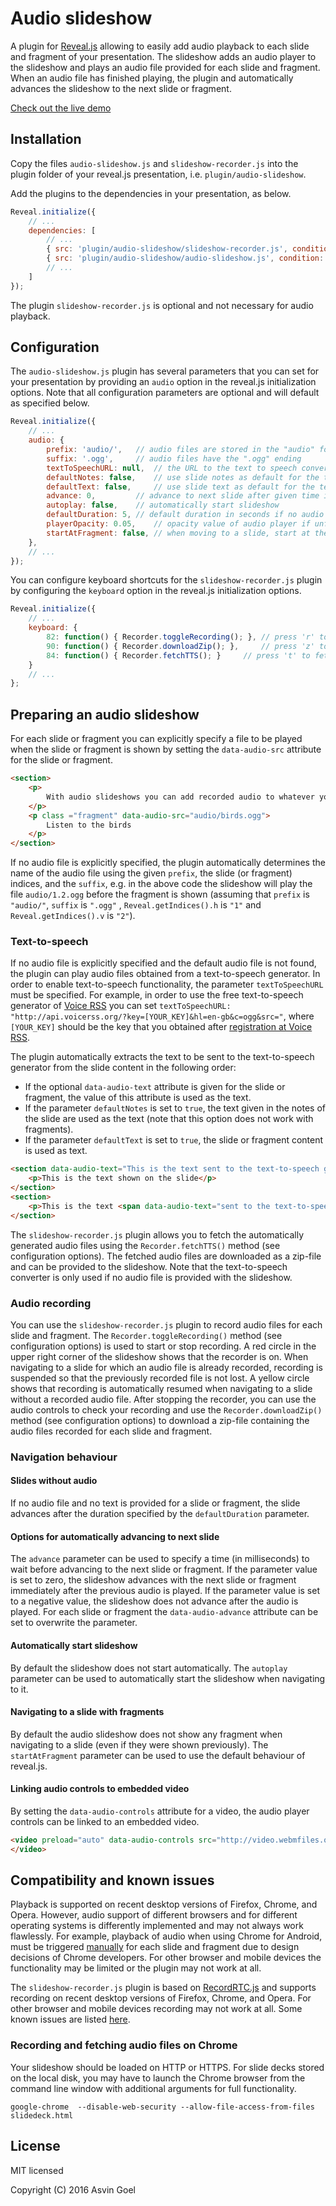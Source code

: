 # Audio slideshow

A plugin for [Reveal.js](https://github.com/hakimel/reveal.js) allowing to easily add audio playback to each slide and fragment of your presentation. 
The slideshow adds an audio player to the slideshow and plays an audio file provided for each slide and fragment.
When an audio file has finished playing, the plugin and automatically advances the slideshow to the next slide or fragment. 

[Check out the live demo](https://rajgoel.github.io/reveal.js-demos/audio-slideshow-demo.html)


## Installation

Copy the files ```audio-slideshow.js``` and ```slideshow-recorder.js``` into the plugin folder of your reveal.js presentation, i.e. ```plugin/audio-slideshow```.

Add the plugins to the dependencies in your presentation, as below. 

```javascript
Reveal.initialize({
	// ...
	dependencies: [
		// ... 
		{ src: 'plugin/audio-slideshow/slideshow-recorder.js', condition: function( ) { return !!document.body.classList; } },				
		{ src: 'plugin/audio-slideshow/audio-slideshow.js', condition: function( ) { return !!document.body.classList; } },
		// ... 
	]
});
```

The plugin ```slideshow-recorder.js``` is optional and not necessary for audio playback.


## Configuration

The ```audio-slideshow.js``` plugin has several parameters that you can set for your presentation by providing an ```audio``` option in the reveal.js initialization options. 
Note that all configuration parameters are optional and will default as specified below.


```javascript
Reveal.initialize({
	// ...
	audio: {
		prefix: 'audio/', 	// audio files are stored in the "audio" folder
		suffix: '.ogg',		// audio files have the ".ogg" ending
		textToSpeechURL: null,  // the URL to the text to speech converter
		defaultNotes: false, 	// use slide notes as default for the text to speech converter
		defaultText: false, 	// use slide text as default for the text to speech converter
		advance: 0, 		// advance to next slide after given time in milliseconds after audio has played, use negative value to not advance 
		autoplay: false,	// automatically start slideshow
		defaultDuration: 5,	// default duration in seconds if no audio is available 
		playerOpacity: 0.05,	// opacity value of audio player if unfocused
		startAtFragment: false, // when moving to a slide, start at the current fragment or at the start of the slide
	},
	// ...
});
```

You can configure keyboard shortcuts for the ```slideshow-recorder.js``` plugin by configuring the ```keyboard``` option in the reveal.js initialization options. 

```javascript
Reveal.initialize({
	// ...	
	keyboard: { 
		82: function() { Recorder.toggleRecording(); },	// press 'r' to start/stop recording
		90: function() { Recorder.downloadZip(); }, 	// press 'z' to download zip containing audio files
		84: function() { Recorder.fetchTTS(); } 	// press 't' to fetch TTS audio files
	}
	// ...	
};
```

## Preparing an audio slideshow

For each slide or fragment you can explicitly specify a file to be played when the slide or fragment is shown by setting the ```data-audio-src``` attribute for the slide or fragment.

```html
<section>
	<p>
		With audio slideshows you can add recorded audio to whatever you want to deliver to your audience. 
	</p>
	<p class ="fragment" data-audio-src="audio/birds.ogg">
		Listen to the birds
	</p>
</section>
```

If no audio file is explicitly specified, the plugin automatically determines the name of the audio file using the given ```prefix```, the slide (or fragment) indices, and the ```suffix```, e.g. in the above code the slideshow will play the file ```audio/1.2.ogg```  before the fragment is shown (assuming that ```prefix``` is ```"audio/"```, ```suffix``` is ```".ogg"``` , ```Reveal.getIndices().h``` is ```"1"``` and ```Reveal.getIndices().v``` is ```"2"```).

### Text-to-speech

If no audio file is explicitly specified and the default audio file is not found, the plugin can play audio files obtained from a text-to-speech generator. 
In order to enable text-to-speech functionality, the parameter ```textToSpeechURL``` must be specified. 
For example, in order to use the free text-to-speech generator of [Voice RSS](http://www.voicerss.org/) you can set ```textToSpeechURL: "http://api.voicerss.org/?key=[YOUR_KEY]&hl=en-gb&c=ogg&src="```,
where ```[YOUR_KEY]``` should be the key that you obtained after [registration at Voice RSS](http://www.voicerss.org/registration.aspx).

The plugin automatically extracts the text to be sent to the text-to-speech generator from the slide content in the following order:
- If the optional  ```data-audio-text``` attribute is given for the slide or fragment, the value of this attribute is used as the text.
- If  the  parameter ```defaultNotes``` is set to ```true```, the text given in the notes of the slide are used as the text (note that this option does not work with fragments).
- If the parameter ```defaultText``` is set to ```true```, the slide or fragment content is used as text.


```html
<section data-audio-text="This is the text sent to the text-to-speech generator">
	<p>This is the text shown on the slide</p>
</section>
<section>
	<p>This is the text <span data-audio-text="sent to the text-to-speech generator (but only if the parameter defaultText is set to true)">shown on the slide</span></p>
</section>

```

The ```slideshow-recorder.js``` plugin allows you to fetch the automatically generated audio files using the ```Recorder.fetchTTS()``` method (see configuration options). The fetched audio files are downloaded as a zip-file and can be provided to the slideshow. 
Note that the text-to-speech converter is only used if no audio file is provided with the slideshow.

### Audio recording

You can use the ```slideshow-recorder.js``` plugin to record audio files for each slide and fragment. 
The ```Recorder.toggleRecording()``` method (see configuration options) is used to start or stop recording.
A red circle in the upper right corner of the slideshow shows that the recorder is on.
When navigating to a slide for which an audio file is already recorded, recording is suspended so that the previously recorded file is not lost.
A yellow circle shows that recording is automatically resumed when navigating to a slide without a recorded audio file.
After stopping the recorder, you can use the audio controls to check your recording and use the ```Recorder.downloadZip()``` method (see configuration options) to download a zip-file containing the audio files recorded for each slide and fragment.


### Navigation behaviour

#### Slides without audio

If no audio file and no text is provided for a slide or fragment, the slide advances after the duration specified by the ```defaultDuration``` parameter.

#### Options for automatically advancing to next slide

The ```advance``` parameter can be used to specify a time (in milliseconds) to wait before advancing to the next slide or fragment. 
If the parameter value is set to zero, the slideshow advances with the next slide or fragment immediately after the previous audio is played.
If the parameter value is set to a negative value, the slideshow does not advance after the audio is played.
For each slide or fragment the ```data-audio-advance``` attribute can be set to overwrite the  parameter. 

#### Automatically start slideshow

By default the slideshow does not start automatically. The ```autoplay``` parameter can be used to automatically start the slideshow when navigating to it.

#### Navigating to a slide with fragments

By default the audio slideshow does not show any fragment when navigating to a slide (even if they were shown previously). The ```startAtFragment``` parameter can be used to use the default behaviour of reveal.js.


#### Linking audio controls to embedded video

By setting the ```data-audio-controls``` attribute for a video, the audio player controls can be linked to an embedded video.

```html
<video preload="auto" data-audio-controls src="http://video.webmfiles.org/big-buck-bunny_trailer.webm" width="720" height="480">
</video>
```


## Compatibility and known issues

Playback is supported on recent desktop versions of Firefox, Chrome, and Opera. 
However, audio support of different browsers and for different operating systems is differently implemented and may not always work flawlessly.
For example, playback of audio when using Chrome for Android, must be triggered [manually](https://code.google.com/p/chromium/issues/detail?id=178297) for each slide and fragment due to design decisions of Chrome developers.
For other browser and mobile devices the functionality may be limited or the plugin may not work at all.


The ```slideshow-recorder.js```  plugin is based on [RecordRTC.js](https://github.com/muaz-khan/WebRTC-Experiment/tree/master/RecordRTC) and supports recording on recent desktop versions of Firefox, Chrome, and Opera. 
For other browser and mobile devices recording may not work at all.
Some known issues are listed [here](https://github.com/muaz-khan/WebRTC-Experiment/tree/master/RecordRTC#possible-issuesfailures).

### Recording and fetching audio files on Chrome

Your slideshow should be loaded  on HTTP or HTTPS. For slide decks stored on the local disk, you may have to launch the Chrome browser from the command line window with additional arguments for full functionality.

```
google-chrome  --disable-web-security --allow-file-access-from-files slidedeck.html
```
 
## License

MIT licensed

Copyright (C) 2016 Asvin Goel
